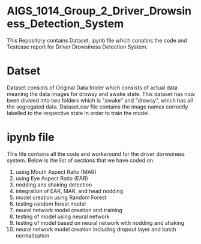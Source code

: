 # AIGS_1014_Group_2_Driver_Drowsiness_Detection_System

This Repository contains Dataset, ipynb file which conatins the code and Testcase report for Driver Drowsiness Detection System.

# Datset
Dataset consists of Original Data folder which consists of actual data meaning the data images for drowsy and awake state.
This dataset has now been divided into two folders which is "awake" and "drowsy", which has all the segregated data.
Dataset.csv file contains the image names correctly labelled to the respective state in order to train the model.

# ipynb file
This file contains all the code and workaround for the driver dorwsiness system. 
Below is the list of sections that we have coded on.
1. using Mouth Aspect Ratio (MAR)
2. using Eye Aspect Ratio (EAR)
3. nodding ans shaking detection
4. integration of EAR, MAR, and head nodding
5. model creation using Random Forest
6. testing random forest model
7. neural network model creation and training
8. testing of model using neural network
9. testing of model based on neural network with nodding and shaking
10. neural network model creation including dropout layer and batch normalization
